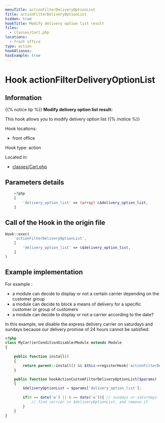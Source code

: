 ```yaml
---
menuTitle: actionFilterDeliveryOptionList
Title: actionFilterDeliveryOptionList
hidden: true
hookTitle: Modify delivery option list result
files:
  - classes/Cart.php
locations:
  - front office
type: action
hookAliases:
hasExample: true
---
```


# Hook actionFilterDeliveryOptionList

## Information

{{% notice tip %}}
**Modify delivery option list result:** 

This hook allows you to modify delivery option list
{{% /notice %}}

Hook locations: 
  - front office

Hook type: action

Located in: 
  - [classes/Cart.php](https://github.com/PrestaShop/PrestaShop/blob/8.0.x/classes/Cart.php)

## Parameters details

```php
    <?php
    [
        'delivery_option_list' => (array) &$delivery_option_list,
    ]
```

## Call of the Hook in the origin file

```php
Hook::exec(
    'actionFilterDeliveryOptionList',
    [
        'delivery_option_list' => &$delivery_option_list,
    ]
)
```

## Example implementation

For example :

- a module can decide to display or not a certain carrier depending on the customer group
- a module can decide to block a means of delivery for a specific customer or group of customers
- a module can decide to display or not a carrier according to the date?

In this example, we disable the express delivery carrier on saturdays and sundays because our delivery promise of 24 hours cannot be satisfied: 

```php
<?php
class MyCarrierConditionDisablerModule extends Module 
{
        
    public function install()
    {
        return parent::install() && $this->registerHook('actionFilterDeliveryOptionList');
    }

    public function hookActionCustomFilterDeliveryOptionList($params)
    {
        $deliveryOptionList = $params['delivery_option_list'];
        
        if(0 == date('w') || 6 == date('w')){ // sundays or saturdays
            // find carrier in $deliveryOptionList, and remove it
        }
    }
}
```